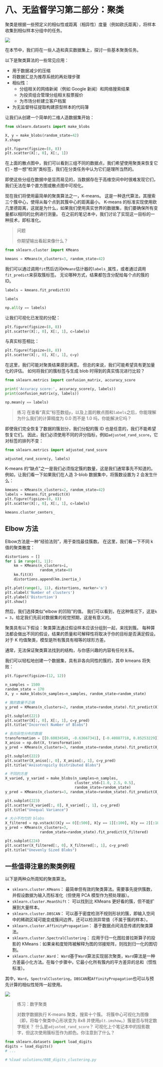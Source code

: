 # 八、无监督学习第二部分：聚类

聚类是根据一些预定义的相似性或距离（相异性）度量（例如欧氏距离），将样本收集到相似样本分组中的任务。

![](img/clustering.png)

在本节中，我们将在一些人造和真实数据集上，探讨一些基本聚类任务。

以下是聚类算法的一些常见应用：

+   用于数据减少的压缩
+   将数据汇总为推荐系统的再处理步骤
+   相似性：
    +   分组相关的网络新闻（例如 Google 新闻）和网络搜索结果
    +   为投资组合管理分组相关股票报价
    +   为市场分析建立客户档案
+   为无监督特征提取构建原型样本的代码簿

让我们从创建一个简单的二维人造数据集开始：

```py
from sklearn.datasets import make_blobs

X, y = make_blobs(random_state=42)
X.shape

plt.figure(figsize=(8, 8))
plt.scatter(X[:, 0], X[:, 1])
```

在上面的散点图中，我们可以看到三组不同的数据点，我们希望使用聚类来恢复它们 - 想一想“检测”类标签，我们在分类任务中认为它们是理所当然的。

即使这些分组在数据中是显而易见的，当数据存在于高维空间中时很难发现它们，我们无法在单个直方图或散点图中可视化。

现在我们将使用最简单的聚类算法之一，K-means。 这是一种迭代算法，其搜索三个簇中心，使得从每个点到其簇中心的距离最小。 K-means 的标准实现使用欧几里德距离，这就是为什么，如果我们使用真实世界的数据集，我们要确保所有变量都以相同的比例进行测量。 在之前的笔记本中，我们讨论了实现这一目标的一种技术，即标准化。

> 问题
> 
> 你期望输出看起来像什么？

```py
from sklearn.cluster import KMeans

kmeans = KMeans(n_clusters=3, random_state=42)
```

我们可以通过调用`fit`然后访问`KMeans`估计器的`labels_`属性，或者通过调用`fit_predict`来获取簇标签。 无论哪种方式，结果都包含分配给每个点的簇的 ID。

```py
labels = kmeans.fit_predict(X)

labels

np.all(y == labels)
```

让我们可视化已发现的分配：

```py
plt.figure(figsize=(8, 8))
plt.scatter(X[:, 0], X[:, 1], c=labels)
```

与真实标签相比：

```py
plt.figure(figsize=(8, 8))
plt.scatter(X[:, 0], X[:, 1], c=y)
```

在这里，我们可能对聚类结果感到满意。 但总的来说，我们可能希望具有更加量化的评估。 如何将我们的簇标签与生成 blob 时得到的真实情况进行比较？

```py
from sklearn.metrics import confusion_matrix, accuracy_score

print('Accuracy score:', accuracy_score(y, labels))
print(confusion_matrix(y, labels))

np.mean(y == labels)
```

> 练习
> 在查看“真实”标签数组`y`，以及上面的散点图和`labels`之后，你能理解为什么我们的计算精度为 0.0 而不是 1.0 吗，你能解决它吗？

即使我们完全恢复了数据的簇划分，我们分配的簇 ID 也是任意的，我们不能希望恢复它们。 因此，我们必须使用不同的评分指标，例如`adjusted_rand_score`，它对标签的排列不变：

```py
from sklearn.metrics import adjusted_rand_score

adjusted_rand_score(y, labels)
```

K-means 的“缺点”之一是我们必须指定簇的数量，这是我们通常事先不知道的。 例如，让我们看一下如果我们在人造 3-blob 数据集中，将簇数设置为 2 会发生什么：

```py
kmeans = KMeans(n_clusters=2, random_state=42)
labels = kmeans.fit_predict(X)
plt.figure(figsize=(8, 8))
plt.scatter(X[:, 0], X[:, 1], c=labels)

kmeans.cluster_centers_
```

## Elbow 方法

Elbow方法是一种“经验法则”，用于查找最佳簇数。 在这里，我们看一下不同 k 值的聚类散度：

```py
distortions = []
for i in range(1, 11):
    km = KMeans(n_clusters=i, 
                random_state=0)
    km.fit(X)
    distortions.append(km.inertia_)

plt.plot(range(1, 11), distortions, marker='o')
plt.xlabel('Number of clusters')
plt.ylabel('Distortion')
plt.show()
```

然后，我们选择类似“elbow 的凹陷”的值。 我们可以看到，在这种情况下，这是`k = 3`，给定我们先前对数据集的视觉预期，这是有意义的。

聚类具有以下假设：聚类算法通过假设样本应该分组到一起，来找到簇。 每种算法都会做出不同的假设，结果的质量和可解释性将取决于你的目标是否满足假设。 对于 K 均值聚类，模型是所有簇具有相等的球形方差。

通常，无法保证聚类算法找到的结构，与你感兴趣的内容有任何关系。

我们可以轻松地创建一个数据集，具有非各向同性的簇的，其中 kmeans 将失败：

```py
plt.figure(figsize=(12, 12))

n_samples = 1500
random_state = 170
X, y = make_blobs(n_samples=n_samples, random_state=random_state)

# 簇的数量不正确
y_pred = KMeans(n_clusters=2, random_state=random_state).fit_predict(X)

plt.subplot(221)
plt.scatter(X[:, 0], X[:, 1], c=y_pred)
plt.title("Incorrect Number of Blobs")

# 各向异性分布的数据
transformation = [[0.60834549, -0.63667341], [-0.40887718, 0.85253229]]
X_aniso = np.dot(X, transformation)
y_pred = KMeans(n_clusters=3, random_state=random_state).fit_predict(X_aniso)

plt.subplot(222)
plt.scatter(X_aniso[:, 0], X_aniso[:, 1], c=y_pred)
plt.title("Anisotropicly Distributed Blobs")

# 不同的方差
X_varied, y_varied = make_blobs(n_samples=n_samples,
                                cluster_std=[1.0, 2.5, 0.5],
                                random_state=random_state)
y_pred = KMeans(n_clusters=3, random_state=random_state).fit_predict(X_varied)

plt.subplot(223)
plt.scatter(X_varied[:, 0], X_varied[:, 1], c=y_pred)
plt.title("Unequal Variance")

# 大小不均匀的 blobs
X_filtered = np.vstack((X[y == 0][:500], X[y == 1][:100], X[y == 2][:10]))
y_pred = KMeans(n_clusters=3,
                random_state=random_state).fit_predict(X_filtered)

plt.subplot(224)
plt.scatter(X_filtered[:, 0], X_filtered[:, 1], c=y_pred)
plt.title("Unevenly Sized Blobs")
```

## 一些值得注意的聚类例程

以下是两种众所周知的聚类算法。

+   `sklearn.cluster.KMeans`：
    最简单但有效的聚类算法。需要事先提供簇数，并假设数据为输入而标准化（但使用 PCA 模型作为预处理器）。
+   `sklearn.cluster.MeanShift`：
    可以找到比 KMeans 更好看的簇，但不能扩展到大量样本。
+   `sklearn.cluster.DBSCAN`：
    可以基于密度检测不规则形状的簇，即输入空间中的稀疏区域可能变成簇间边界。还可以检测异常值（不属于簇的样本）。
+   `sklearn.cluster.AffinityPropagation`：
    基于数据点间消息传递的聚类算法。
+   `sklearn.cluster.SpectralClustering`：
    应用于归一化图拉普拉斯算子的投影的 KMeans：如果亲和度矩阵被解释为图的邻接矩阵，则找到归一化的图切割。
+   `sklearn.cluster.Ward`：
    `Ward`基于`Ward`算法实现层次聚类，`Ward`算法是一种方差最小化方法。在每个步骤中，它最小化所有簇内的平方差异的总和（惯性标准）。

其中，`Ward`，`SpectralClustering`，`DBSCAN`和`AffinityPropagation`也可以与预先计算的相似性矩阵一起使用。

![](img/cluster_comparison.png)

> 练习：数字聚类
> 
> 对数字数据执行 K-means 聚类，搜索十个簇。 将簇中心可视化为图像（即，将每个聚类中心形状变为 8x8 并使用`plt.imshow`。）簇是否与特定数字相关？ 什么是`adjusted_rand_score`？
> 可视化上个笔记本中的投影数字，但这次使用簇标签作为颜色。你注意到了什么？

```py
from sklearn.datasets import load_digits
digits = load_digits()
# ...

# %load solutions/08B_digits_clustering.py
```
